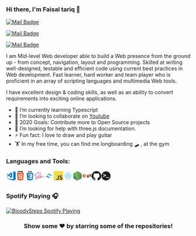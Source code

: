 ### Hi there, I'm Faisal tariq 👋



[![Mail Badge](https://img.shields.io/badge/-CoderOne-e74c3c?style=flat&labelColor=e74c3c&logo=youtube&logoColor=white)](https://www.youtube.com/channel/UCFkDnb4Ngnb3E6Tl9DhWpDg)


[![Mail Badge](https://img.shields.io/badge/-@islempenywis-e84393?style=flat&labelColor=e84393&logo=instagram&logoColor=white)](https://www.instagram.com/faisal_griz/)

[![Mail Badge](https://img.shields.io/badge/-islempenywis-c0392b?style=flat&labelColor=c0392b&logo=gmail&logoColor=white)](mailto:codewithtyson@gmail.com)


I am Mid-level Web developer able to build a Web presence from the ground up - from concept, navigation, layout and programming. Skilled at writing well-designed, testable and efficient code using current best practices in Web development. Fast learner, hard worker and team player who is proficient in an array of scripting languages and multimedia Web tools.

I have excellent design & coding skills, as well as an ability to convert requirements into exciting online applications.

- 🌱 I’m currently learning Typescript
- 👯 I’m looking to collaborate on [Youtube](https://www.youtube.com/channel/UCFkDnb4Ngnb3E6Tl9DhWpDg)
- 🥅 2020 Goals: Contribute more to Open Source projects
- 🤔 I’m looking for help with three.js documentation.
- ⚡ Fun fact: I love to draw and play guitar
- 🏋️ In my free time, you can find me longboarding 🛹 , at the gym

### Languages and Tools:

<img align="left" alt="Visual Studio Code" width="26px" src="https://raw.githubusercontent.com/github/explore/80688e429a7d4ef2fca1e82350fe8e3517d3494d/topics/visual-studio-code/visual-studio-code.png" />
<img align="left" alt="HTML5" width="26px" src="https://raw.githubusercontent.com/github/explore/80688e429a7d4ef2fca1e82350fe8e3517d3494d/topics/html/html.png" />
<img align="left" alt="CSS3" width="26px" src="https://raw.githubusercontent.com/github/explore/80688e429a7d4ef2fca1e82350fe8e3517d3494d/topics/css/css.png" />
<img align="left" alt="Sass" width="26px" src="https://raw.githubusercontent.com/github/explore/80688e429a7d4ef2fca1e82350fe8e3517d3494d/topics/sass/sass.png" />
<img align="left" alt="Sass" width="26px" src="https://raw.githubusercontent.com/github/explore/80688e429a7d4ef2fca1e82350fe8e3517d3494d/topics/tailwind/tailwind.png" />
<img align="left" alt="JavaScript" width="26px" src="https://raw.githubusercontent.com/github/explore/80688e429a7d4ef2fca1e82350fe8e3517d3494d/topics/javascript/javascript.png" />
<img align="left" alt="React" width="26px" src="https://raw.githubusercontent.com/github/explore/80688e429a7d4ef2fca1e82350fe8e3517d3494d/topics/react/react.png" />
<img align="left" alt="Node.js" width="26px" src="https://raw.githubusercontent.com/github/explore/80688e429a7d4ef2fca1e82350fe8e3517d3494d/topics/nodejs/nodejs.png" />
<img align="left" alt="Git" width="26px" src="https://raw.githubusercontent.com/github/explore/80688e429a7d4ef2fca1e82350fe8e3517d3494d/topics/git/git.png" />
<img align="left" alt="GitHub" width="26px" src="https://raw.githubusercontent.com/github/explore/78df643247d429f6cc873026c0622819ad797942/topics/github/github.png" />
<img align="left" alt="Terminal" width="26px" src="https://raw.githubusercontent.com/github/explore/80688e429a7d4ef2fca1e82350fe8e3517d3494d/topics/terminal/terminal.png" />
<br /> <br />

### Spotify Playing 🎧

[<img src="https://now-playing-codestackr.vercel.app/api/spotify-playing" alt="BloodySteps Spotify Playing" width="350" />](https://open.spotify.com/user/swyqyimdc12jajde4vpwd2x1b)

<div align="center">

### Show some ❤️ by starring some of the repositories!

</div>
